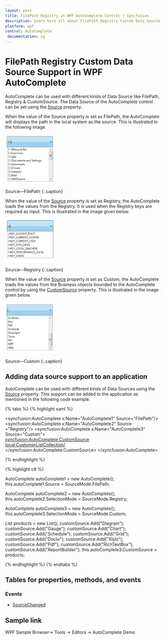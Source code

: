 ```yaml
---
layout: post
title: FilePath Registry in WPF AutoComplete Control | Syncfusion
description: Learn here all about FilePath Registry Custom Data Source Support in Syncfusion WPF AutoComplete (Classic) control and more.
platform: wpf
control: AutoComplete
 documentation: ug
---
```


# FilePath Registry Custom Data Source Support in WPF AutoComplete

AutoComplete can be used with different kinds of Data Source like FilePath, Registry & CustomSource. The Data 
Source of the AutoComplete control can be set using the [Source](https://help.syncfusion.com/cr/wpf/Syncfusion.Windows.Tools.Controls.AutoComplete.html#Syncfusion_Windows_Tools_Controls_AutoComplete_Source) property.

When the value of the Source property is set as FilePath, the AutoComplete will displays the path in the local 
system as the source. This is illustrated in the following image. 

![file path support](FilePath-Registry--Custom-Data-Source-Support_images/FilePath-Registry--Custom-Data-Source-Support_img1.png)

Source—FilePath
{:.caption}

When the value of the [Source](https://help.syncfusion.com/cr/wpf/Syncfusion.Windows.Tools.Controls.AutoComplete.html#Syncfusion_Windows_Tools_Controls_AutoComplete_Source) property is set as Registry, the AutoComplete loads the values from the Registry. It 
is used when the Registry keys are required as input. This is illustrated in the image given below.

![source registry](FilePath-Registry--Custom-Data-Source-Support_images/FilePath-Registry--Custom-Data-Source-Support_img2.png)

Source—Registry
{:.caption}

When the value of the [Source](https://help.syncfusion.com/cr/wpf/Syncfusion.Windows.Tools.Controls.AutoComplete.html#Syncfusion_Windows_Tools_Controls_AutoComplete_Source) property is set as Custom, the AutoComplete loads the values from the Business objects 
bounded to the AutoComplete control by using the [CustomSource](https://help.syncfusion.com/cr/wpf/Syncfusion.Windows.Tools.Controls.AutoComplete.html#Syncfusion_Windows_Tools_Controls_AutoComplete_CustomSource) property. This is illustrated in the image given 
below.

![source custom](FilePath-Registry--Custom-Data-Source-Support_images/FilePath-Registry--Custom-Data-Source-Support_img3.png)

Source—Custom
{:.caption}

## Adding data source support to an application

AutoComplete can be used with different kinds of Data Sources using the [Source](https://help.syncfusion.com/cr/wpf/Syncfusion.Windows.Tools.Controls.AutoComplete.html#Syncfusion_Windows_Tools_Controls_AutoComplete_Source) property. This support can be added 
to the application as mentioned in the following code example.

{% tabs %}
{% highlight xaml %}

<syncfusion:AutoComplete x:Name="AutoComplete1" Source="FilePath"/>
<syncfusion:AutoComplete x:Name="AutoComplete2" Source ="Registry"/>
<syncfusion:AutoComplete x:Name="AutoComplete3" Source="Custom">     
<syncfusion:AutoComplete.CustomSource>             
<local:CustomerListCollection/>     
</syncfusion:AutoComplete.CustomSource>
</syncfusion:AutoComplete>

{% endhighlight %}

{% highlight c# %}

AutoComplete autoComplete1 = new AutoComplete();
this.autoComplete1.Source = SourceMode.FilePath;

AutoComplete autoComplete2 = new AutoComplete();
this.autoComplete2.SelectionMode = SourceMode.Registry;

AutoComplete autoComplete3 = new AutoComplete();
this.autoComplete3.SelectionMode = SourceMode.Custom;

List<String> products = new List<String>();
customSource.Add("Diagram");
customSource.Add("Gauge");
customSource.Add("Chart");
customSource.Add("Schedule");
customSource.Add("Grid");
customSource.Add("DocIo");
customSource.Add("XlsIo");
customSource.Add("Pdf");
customSource.Add("RichTextBox");
customSource.Add("ReportBuilder");
this.autoComplete3.CustomSource = products;

{% endhighlight %}
{% endtabs %}

## Tables for properties, methods, and events

### Events

* [SourceChanged](https://help.syncfusion.com/cr/wpf/Syncfusion.Windows.Tools.Controls.AutoComplete.html)

## Sample link

WPF Sample Browser-> Tools -> Editors -> AutoComplete Demo
